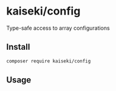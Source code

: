 # kaiseki/config

Type-safe access to array configurations

## Install

```bash
composer require kaiseki/config
```

## Usage
